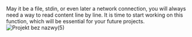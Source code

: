 May it be a file, stdin, or even later a network connection, 
you will always need a way to read content line by line.
It is time to start working on this function,
which will be essential for your future projects.
![Projekt bez nazwy(5)](https://github.com/user-attachments/assets/9a745e9f-0413-402c-8056-aad780af38e4)
